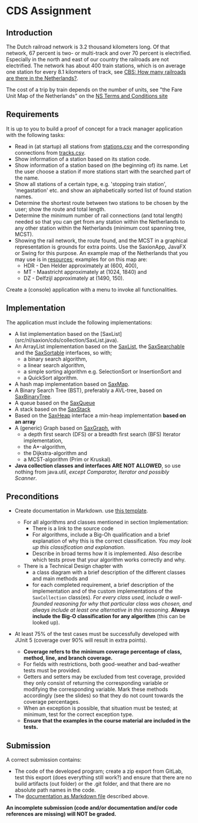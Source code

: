 # CDS Assignment

## Introduction

The Dutch railroad network is 3.2 thousand kilometers long. Of that network, 67 
percent is two- or multi-track and over 70 percent is electrified. Especially 
in the north and east of our country the railroads are not electrified. The 
network has about 400 train stations, which is on average one station for 
every 8.1  kilometers of track, see 
[CBS: How many railroads are there in the Netherlands?](https://www.cbs.nl/nl-nl/visualisaties/verkeer-en-vervoer/vervoermiddelen-en-infrastructuur/spoorwegen).

The cost of a trip by train depends on the number of units, see "the Fare 
Unit Map of the Netherlands" on the 
[NS Terms and Conditions site](https://www.ns.nl/voorwaarden.html)

## Requirements
It is up to you to build a proof of concept for a track manager application 
with the following tasks:
* Read in (at startup) all stations from [stations.csv](../resources/stations.csv) 
  and the corresponding connections from [tracks.csv](../resources/tracks.csv).
* Show information of a station based on its station code.
* Show information of a station based on (the beginning of) its name. Let 
  the user choose a station if more stations start with the searched part of 
  the name.
* Show all stations of a certain type, e.g. 'stopping train station', 
  'megastation' etc. and show an alphabetically sorted list of found station names.
* Determine the shortest route between two stations to be chosen by the user; 
  show the route and total length.
* Determine the minimum number of rail connections (and total length) needed 
  so that you can get from any station within the Netherlands to any other 
  station within the Netherlands (minimum cost spanning tree, MCST).
* Showing the rail network, the route found, and the MCST in a graphical 
  representation is grounds for extra points. Use the SaxionApp, JavaFX or 
  Swing for this purpose. An example map of the Netherlands that you may 
  use is in [resources](../resources/Nederland.png); examples for on this map 
  are:
  * HDR - Den Helder approximately at (600, 400),
  * MT - Maastricht approximately at (1024, 1840) and
  * DZ - Delfzijl approximately at (1490, 150).

Create a (console) application with a menu to invoke all functionalities.

## Implementation
The application must include the following implementations:
* A list implementation based on the [SaxList]
  (src/nl/saxion/cds/collection/SaxList.java).
* An ArrayList implementation based on the [SaxList](../src/nl/saxion/cds/collection/SaxList.java),
  the [SaxSearchable](../src/nl/saxion/cds/collection/SaxSearchable.java) 
  and the [SaxSortable](../src/nl/saxion/cds/collection/SaxSortable.java) 
  interfaces, so with;
  * a binary search algorithm,
  * a linear search algorithm,
  * a simple sorting algorithm e.g. SelectionSort or InsertionSort and
  * a QuickSort algorithm.
* A hash map implementation based on [SaxMap](../src/nl/saxion/cds/collection/SaxMap.java).
* A Binary Search Tree (BST), preferably a AVL-tree, based on 
  [SaxBinaryTree](../src/nl/saxion/cds/collection/SaxBinaryTree.java).
* A queue based on the [SaxQueue](../src/nl/saxion/cds/collection/SaxQueue.java) 
* A stack based on the [SaxStack](../src/nl/saxion/cds/collection/SaxStack.java)
* Based on the [SaxHeap](../src/nl/saxion/cds/collection/SaxHeap.java)
  interface a min-heap implementation **based on an array**
* A (generic) Graph based on [SaxGraph](../src/nl/saxion/cds/collection/SaxGraph.java), 
  with 
  * a depth first search (DFS) or a breadth first search (BFS) Iterator 
    implementation,
  * the A*-algorithm,
  * the Dijkstra-algorithm and 
  * a MCST-algorithm (Prim or Kruskal).  
* **Java collection classes and interfaces ARE NOT ALLOWED**, so
  use nothing from java.util, *except Comparator, Iterator and possibly 
  Scanner*.

## Preconditions
* Create documentation in Markdown. use [this template](Documentatie.md). 
  * For all algorithms and classes mentioned in section Implementation:
    * There is a link to the source code
    * For algorithms, include a Big-Oh qualification and a brief explanation 
      of why this is the correct classification.
      _You may look up this classification and explanation._
    * Describe in broad terms how it is implemented. Also describe which 
      tests prove that your algorithm works correctly and why.
  * There is a Technical Design chapter with
    * a class diagram with a brief description of the different classes and 
      main methods and
    * for each completed requirement, a brief description of the implementation and of the custom implementations of the `SaxCollection` class(es). _For every class used, include a well-founded reasoning for why that particular class was chosen, and always include at least one alternative in this reasoning_. 
    **Always include the Big-O classification for any algorithm** (this can be looked up).

* At least 75% of the test cases must be successfully developed with JUnit 5 (coverage over 90% will result in extra points).
  * **Coverage refers to the minimum coverage percentage of class, method, line, and branch coverage.**
  * For fields with restrictions, both good-weather and bad-weather tests must be provided.
  * Getters and setters may be excluded from test coverage, provided they only consist of returning the corresponding variable or modifying the corresponding variable. Mark these methods accordingly (see the slides) so that they do not count towards the coverage percentages.
  * When an exception is possible, that situation must be tested; at minimum, test for the correct exception type.
  * **Ensure that the examples in the course material are included in the tests.**

## Submission
A correct submission contains:
* The code of the developed program; create a zip export from GitLab, test this export (does everything still work?) and ensure that there are no build artifacts (out folder) or the .git folder, and that there are no absolute path names in the code.
* The [documentation as Markdown file](Documentatie.md) described above.

**An incomplete submission (code and/or documentation and/or code references are missing) will NOT be graded.**